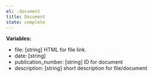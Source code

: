```yaml
---
el: .document
title: Document
state: complete
---
```


__Variables:__
* file: [string] HTML for file link.
* date: [string]
* publication_number: [string] ID for document
* description: [string] short description for file/document
